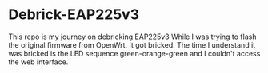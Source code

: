 # Debrick-EAP225v3
This repo is my journey on debricking EAP225v3
While I was trying to flash the original firmware from OpenWrt. It got bricked. The time I understand it was bricked is the LED sequence green-orange-green and I couldn't access the web interface.


